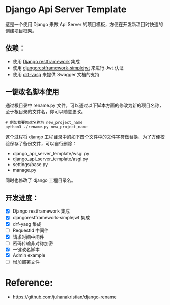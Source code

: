 # Django Api Server Template

这是一个使用 Django 来做 Api Server 的项目模板，方便在开发新项目时快速的创建项目框架。

## 依赖：

- 使用 [Django restframework](https://github.com/encode/django-rest-framework) 集成
- 使用 [djangorestframework-simplejwt](https://github.com/jazzband/djangorestframework-simplejwt) 来进行 Jwt 认证
- 使用 [drf-yasg](https://github.com/axnsan12/drf-yasg/) 来提供 Swagger 文档的支持

## 一键改名脚本使用

通过根目录中 rename.py 文件，可以通过以下脚本方面的修改为新的项目名称，至于根目录的文件名，你可以随意更改。

```shell
# 例如我要修改名称为 new_project_name
python3 ./rename.py new_project_name
```
这个过程将 django 工程目录中的如下四个文件中的文件字符做替换，为了方便校验保存了备份文件，可以自行删除：
- django_api_server_template/wsgi.py
- django_api_server_template/asgi.py
- settings/base.py
- manage.py

同时也修改了 django 工程目录名。

## 开发进度：

- [x] Django restframework 集成
- [x] djangorestframework-simplejwt 集成
- [x] drf-yasg 集成
- [ ] RequestId 中间件
- [x] 请求时间中间件
- [ ] 密码传输非对称加密
- [x] 一键改名脚本
- [x] Admin example
- [ ] 增加部署文件

# Reference:
- https://github.com/juhanakristian/django-rename
